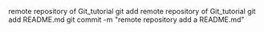remote repository of Git_tutorial
git add 
remote repository of Git_tutorial
git add README.md
git commit -m "remote repository add a README.md"
